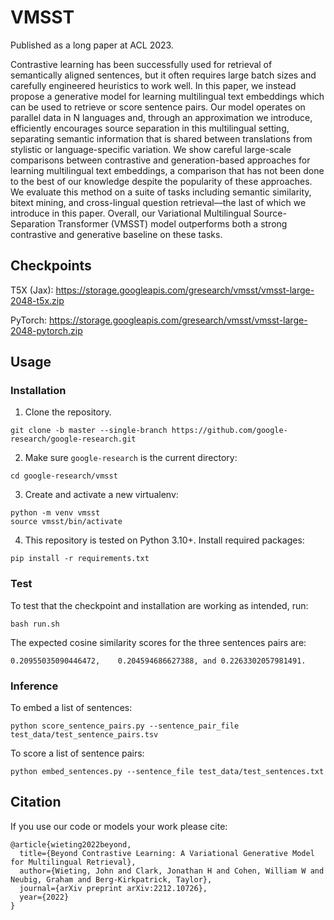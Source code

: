 # VMSST

Published as a long paper at ACL 2023.

Contrastive learning has been successfully used for retrieval of semantically aligned sentences, but it often requires large batch sizes and carefully engineered heuristics to work well. In this paper, we instead propose a generative model for learning multilingual text embeddings which can be used to retrieve or score sentence pairs. Our model operates on parallel data in N languages and, through an approximation we introduce, efficiently encourages source separation in this multilingual setting, separating semantic information that is shared between translations from stylistic or language-specific variation. We show careful large-scale comparisons between contrastive and generation-based approaches for learning multilingual text embeddings, a comparison that has not been done to the best of our knowledge despite the popularity of these approaches. We evaluate this method on a suite of tasks including semantic similarity, bitext mining, and cross-lingual question retrieval––the last of which we introduce in this paper. Overall, our Variational Multilingual Source-Separation Transformer (VMSST) model outperforms both a strong contrastive and generative baseline on these tasks.

## Checkpoints

T5X (Jax): https://storage.googleapis.com/gresearch/vmsst/vmsst-large-2048-t5x.zip

PyTorch: https://storage.googleapis.com/gresearch/vmsst/vmsst-large-2048-pytorch.zip

## Usage

### Installation

1. Clone the repository.

  ```
  git clone -b master --single-branch https://github.com/google-research/google-research.git
  ```

2. Make sure `google-research` is the current directory:

  ```
  cd google-research/vmsst
  ```

3. Create and activate a new virtualenv:

  ```
  python -m venv vmsst
  source vmsst/bin/activate
  ```
  
4. This repository is tested on Python 3.10+. Install required packages:

  ```
  pip install -r requirements.txt
  ```

### Test

To test that the checkpoint and installation are working as intended, run:

    bash run.sh

The expected cosine similarity scores for the three sentences pairs are:

    0.20955035090446472,	0.204594686627388, and 0.2263302057981491.

### Inference

To embed a list of sentences:

    python score_sentence_pairs.py --sentence_pair_file test_data/test_sentence_pairs.tsv

To score a list of sentence pairs:

    python embed_sentences.py --sentence_file test_data/test_sentences.txt

## Citation

If you use our code or models your work please cite:

    @article{wieting2022beyond,
      title={Beyond Contrastive Learning: A Variational Generative Model for Multilingual Retrieval},
      author={Wieting, John and Clark, Jonathan H and Cohen, William W and Neubig, Graham and Berg-Kirkpatrick, Taylor},
      journal={arXiv preprint arXiv:2212.10726},
      year={2022}
    }
